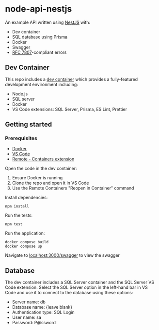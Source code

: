 # node-api-nestjs

An example API written using [NestJS](https://nestjs.com/) with:

- Dev container
- SQL database using [Prisma](https://www.prisma.io/)
- Docker
- Swagger
- [RFC 7807](https://datatracker.ietf.org/doc/html/rfc7807)-compliant errors

## Dev Container

This repo includes a [dev container](https://containers.dev/) which provides a fully-featured development environment including:

- Node.js
- SQL server
- Docker
- VS Code extensions: SQL Server, Prisma, ES Lint, Prettier

## Getting started

### Prerequisites

- [Docker](https://www.docker.com/products/docker-desktop/)
- [VS Code](https://code.visualstudio.com/)
- [Remote - Containers extension](https://marketplace.visualstudio.com/items?itemName=ms-vscode-remote.remote-containers)

Open the code in the dev container:

1. Ensure Docker is running
2. Clone the repo and open it in VS Code
3. Use the Remote Containers "Reopen in Container" command

Install dependencies:

```
npm install
```

Run the tests:

```
npm test
```

Run the application:

```
docker compose build
docker compose up
```

Navigate to [localhost:3000/swagger]() to view the swagger

## Database

The dev container includes a SQL Server container and the SQL Server VS Code extension. Select the SQL Server option in the left-hand bar in VS Code and use it to connect to the database using these options:

- Server name: db
- Database name: {leave blank}
- Authentication type: SQL Login
- User name: sa
- Password: P@ssword
